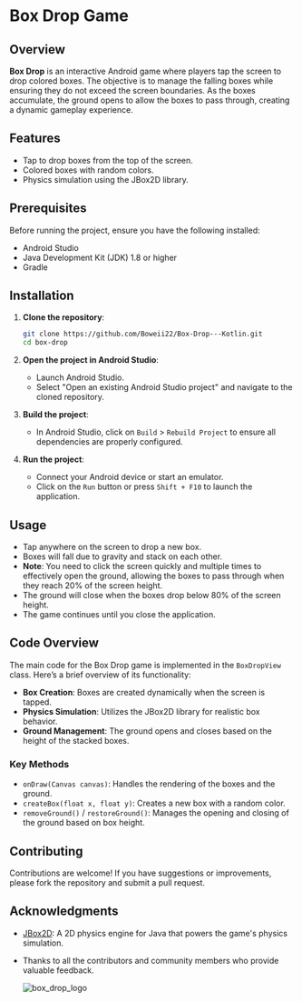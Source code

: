 # Box Drop Game

## Overview

**Box Drop** is an interactive Android game where players tap the screen to drop colored boxes. The objective is to manage the falling boxes while ensuring they do not exceed the screen boundaries. As the boxes accumulate, the ground opens to allow the boxes to pass through, creating a dynamic gameplay experience.

## Features

- Tap to drop boxes from the top of the screen.
- Colored boxes with random colors.
- Physics simulation using the JBox2D library.

## Prerequisites

Before running the project, ensure you have the following installed:

- Android Studio
- Java Development Kit (JDK) 1.8 or higher
- Gradle

## Installation

1. **Clone the repository**:
   ```bash
   git clone https://github.com/Boweii22/Box-Drop---Kotlin.git
   cd box-drop
   ```

2. **Open the project in Android Studio**:
   - Launch Android Studio.
   - Select "Open an existing Android Studio project" and navigate to the cloned repository.

3. **Build the project**:
   - In Android Studio, click on `Build` > `Rebuild Project` to ensure all dependencies are properly configured.

4. **Run the project**:
   - Connect your Android device or start an emulator.
   - Click on the `Run` button or press `Shift + F10` to launch the application.

## Usage

- Tap anywhere on the screen to drop a new box.
- Boxes will fall due to gravity and stack on each other.
- **Note**: You need to click the screen quickly and multiple times to effectively open the ground, allowing the boxes to pass through when they reach 20% of the screen height.
- The ground will close when the boxes drop below 80% of the screen height.
- The game continues until you close the application.

## Code Overview

The main code for the Box Drop game is implemented in the `BoxDropView` class. Here’s a brief overview of its functionality:

- **Box Creation**: Boxes are created dynamically when the screen is tapped.
- **Physics Simulation**: Utilizes the JBox2D library for realistic box behavior.
- **Ground Management**: The ground opens and closes based on the height of the stacked boxes.

### Key Methods

- `onDraw(Canvas canvas)`: Handles the rendering of the boxes and the ground.
- `createBox(float x, float y)`: Creates a new box with a random color.
- `removeGround()` / `restoreGround()`: Manages the opening and closing of the ground based on box height.

## Contributing

Contributions are welcome! If you have suggestions or improvements, please fork the repository and submit a pull request.


## Acknowledgments

- [JBox2D](https://github.com/jbox2d/jbox2d): A 2D physics engine for Java that powers the game's physics simulation.
- Thanks to all the contributors and community members who provide valuable feedback.

  ![box_drop_logo](https://github.com/user-attachments/assets/a9ebf9c5-b4a3-4c33-9267-67a60dabc771)
